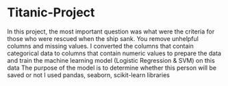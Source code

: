 # Titanic-Project
In this project, the most important question was what were the criteria for those who were rescued when the ship sank.
You remove unhelpful columns and missing values.
I converted the columns that contain categorical data to columns that contain numeric values to prepare the data and train the machine learning model (Logistic Regression & SVM) on this data
The purpose of the model is to determine whether this person will be saved or not
I used pandas, seaborn, scikit-learn libraries
